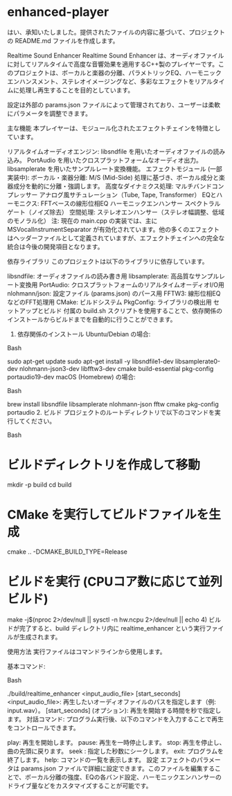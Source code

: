 # enhanced-player

はい、承知いたしました。提供されたファイルの内容に基づいて、プロジェクトの README.md ファイルを作成します。

Realtime Sound Enhancer
Realtime Sound Enhancer は、オーディオファイルに対してリアルタイムで高度な音響効果を適用するC++製のプレイヤーです。このプロジェクトは、ボーカルと楽器の分離、パラメトリックEQ、ハーモニックエンハンスメント、ステレオイメージングなど、多彩なエフェクトをリアルタイムに処理し再生することを目的としています。

設定は外部の params.json ファイルによって管理されており、ユーザーは柔軟にパラメータを調整できます。

主な機能
本プレイヤーは、モジュール化されたエフェクトチェインを特徴としています。

リアルタイムオーディオエンジン:
libsndfile を用いたオーディオファイルの読み込み。
PortAudio を用いたクロスプラットフォームなオーディオ出力。
libsamplerate を用いたサンプルレート変換機能。
エフェクトモジュール (一部実装中):
ボーカル・楽器分離: M/S (Mid-Side) 処理に基づき、ボーカル成分と楽器成分を動的に分離・強調します。
高度なダイナミクス処理:
マルチバンドコンプレッサー
アナログ風サチュレーション（Tube, Tape, Transformer）
EQとハーモニクス:
FFTベースの線形位相EQ
ハーモニックエンハンサー
スペクトラルゲート（ノイズ除去）
空間処理:
ステレオエンハンサー（ステレオ幅調整、低域のモノラル化）
注: 現在の main.cpp の実装では、主に MSVocalInstrumentSeparator が有効化されています。他の多くのエフェクトはヘッダーファイルとして定義されていますが、エフェクトチェインへの完全な統合は今後の開発項目となります。

依存ライブラリ
このプロジェクトは以下のライブラリに依存しています。

libsndfile: オーディオファイルの読み書き用
libsamplerate: 高品質なサンプルレート変換用
PortAudio: クロスプラットフォームのリアルタイムオーディオI/O用
nlohmann/json: 設定ファイル (params.json) のパース用
FFTW3: 線形位相EQなどのFFT処理用
CMake: ビルドシステム
PkgConfig: ライブラリの検出用
セットアップとビルド
付属の build.sh スクリプトを使用することで、依存関係のインストールからビルドまでを自動的に行うことができます。

1. 依存関係のインストール
Ubuntu/Debian の場合:

Bash

sudo apt-get update
sudo apt-get install -y libsndfile1-dev libsamplerate0-dev nlohmann-json3-dev libfftw3-dev cmake build-essential pkg-config portaudio19-dev
macOS (Homebrew) の場合:

Bash

brew install libsndfile libsamplerate nlohmann-json fftw cmake pkg-config portaudio
2. ビルド
プロジェクトのルートディレクトリで以下のコマンドを実行してください。

Bash

# ビルドディレクトリを作成して移動
mkdir -p build
cd build

# CMake を実行してビルドファイルを生成
cmake .. -DCMAKE_BUILD_TYPE=Release

# ビルドを実行 (CPUコア数に応じて並列ビルド)
make -j$(nproc 2>/dev/null || sysctl -n hw.ncpu 2>/dev/null || echo 4)
ビルドが完了すると、build ディレクトリ内に realtime_enhancer という実行ファイルが生成されます。

使用方法
実行ファイルはコマンドラインから使用します。

基本コマンド:

Bash

./build/realtime_enhancer <input_audio_file> [start_seconds]
<input_audio_file>: 再生したいオーディオファイルのパスを指定します（例: input.wav）。
[start_seconds] (オプション): 再生を開始する時間を秒で指定します。
対話コマンド:
プログラム実行後、以下のコマンドを入力することで再生をコントロールできます。

play: 再生を開始します。
pause: 再生を一時停止します。
stop: 再生を停止し、曲の先頭に戻ります。
seek <sec>: 指定した秒数にシークします。
exit: プログラムを終了します。
help: コマンドの一覧を表示します。
設定
エフェクトのパラメータは params.json ファイルで詳細に設定できます。このファイルを編集することで、ボーカル分離の強度、EQの各バンド設定、ハーモニックエンハンサーのドライブ量などをカスタマイズすることが可能です。
